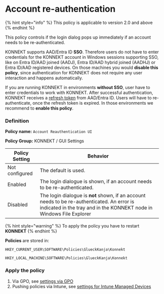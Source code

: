 # Account re-authentication

{% hint style="info" %}
This policy is applicable to version 2.0 and above
{% endhint %}

This policy controls if the login dialog pops up immediately if an account needs to be re-authenticated.

KONNEKT supports AAD/Entra ID **SSO**. Therefore users do not have to enter credentials for the KONNEKT account in Windows sessions supporting SSO, like on Entra ID/AAD joined (AADJ), Entra ID/AAD hybrid joined (AADHJ) or Entra ID/AAD registered devices. On those machines you would **disable this policy**, since authentication for KONNEKT does not require any user interaction and happens automatically.

If you are running KONNEKT in environments **without SSO**, user have to enter credentials to work with KONNEKT. After successful authentication, KONNEKT receives a [refresh token](https://learn.microsoft.com/en-us/entra/identity-platform/refresh-tokens) from AAD/Entra ID. Users will have to re-authenticate, once the refresh token is expired. In those environments we recommend to **enable this policy**.

### **Definition**

**Policy name:** `Account Reauthentication UI`

**Policy Group:** KONNEKT / GUI Settings

| Policy Setting | Behavior                                                                                                                                                            |
| -------------- | ------------------------------------------------------------------------------------------------------------------------------------------------------------------- |
| Not configured | The default is used.                                                                                                                                                |
| Enabled        | The login dialogue is shown, if an account needs to be re-authenticated.                                                                                            |
| Disabled       | The login dialogue is **not** shown, if an account needs to be re-authenticated. An error is indicated in the tray and in the KONNEKT node in Windows File Explorer |

{% hint style="warning" %}
To apply the policy you have to restart **KONNEKT**
{% endhint %}

**Policies** are stored in:

`HKEY_CURRENT_USER\SOFTWARE\Policies\GlueckKanja\Konnekt`

`HKEY_LOCAL_MACHINE\SOFTWARE\Policies\GlueckKanja\Konnekt`

### **Apply the policy**

1. Via GPO, see [settings via GPO](../management-options/settings-via-gpo.md)
2. Pushing policies via Intune, see [settings for Intune Managed Devices](../management-options/setting-for-intune-managed-devices-1/)
